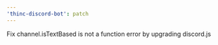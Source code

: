 ```yaml
---
'thinc-discord-bot': patch
---
```


Fix channel.isTextBased is not a function error by upgrading discord.js
